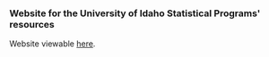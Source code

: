 ### Website for the University of Idaho Statistical Programs' resources

Website viewable [here](https://agstats.io/). 

